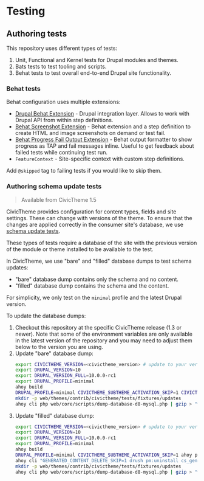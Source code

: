 # Testing

## Authoring tests

This repository uses different types of tests:
1. Unit, Functional and Kernel tests for Drupal modules and themes.
2. Bats tests to test tooling and scripts.
3. Behat tests to test overall end-to-end Drupal site functionality.

### Behat tests

Behat configuration uses multiple extensions:
- [Drupal Behat Extension](https://github.com/jhedstrom/drupalextension) - Drupal integration layer. Allows to work with Drupal API from within step definitions.
- [Behat Screenshot Extension](https://github.com/integratedexperts/behat-screenshot) - Behat extension and a step definition to create HTML and image screenshots on demand or test fail.
- [Behat Progress Fail Output Extension](https://github.com/integratedexperts/behat-format-progress-fail) - Behat output formatter to show progress as TAP and fail messages inline. Useful to get feedback about failed tests while continuing test run.
- `FeatureContext` - Site-specific context with custom step definitions.

Add `@skipped` tag to failing tests if you would like to skip them.

### Authoring schema update tests

> Available from CivicTheme 1.5

CivicTheme provides configuration for content types, fields and site settings.
These can change with versions of the theme. To ensure that the changes are
applied correctly in the consumer site's database, we use
[schema update tests](web/themes/contrib/civictheme/tests/src/Functional/Update).

These types of tests require a database of the site with the previous
version of the module or theme installed to be available to the test.

In CivicTheme, we use "bare" and "filled" database dumps to test schema updates:
- "bare" database dump contains only the schema and no content.
- "filled" database dump contains the schema and the content.

For simplicity, we only test on the `minimal` profile and the latest Drupal version.

To update the database dumps:

1. Checkout this repository at the specific CivicTheme release (1.3 or newer).
   Note that some of the environment variables are only available in the latest
   version of the repository and you may need to adjust them below to the version
   you are using.
2. Update "bare" database dump:
   ```bash
   export CIVICTHEME_VERSION=<civictheme_version> # update to your version
   export DRUPAL_VERSION=10
   export DRUPAL_VERSION_FULL=10.0.0-rc1
   export DRUPAL_PROFILE=minimal
   ahoy build
   DRUPAL_PROFILE=minimal CIVICTHEME_SUBTHEME_ACTIVATION_SKIP=1 CIVICTHEME_GENERATED_CONTENT_CREATE_SKIP=1 ahoy provision
   mkdir -p web/themes/contrib/civictheme/tests/fixtures/updates
   ahoy cli php web/core/scripts/dump-database-d8-mysql.php | gzip > "web/themes/contrib/civictheme/tests/fixtures/updates/drupal_${DRUPAL_VERSION_FULL}.${DRUPAL_PROFILE}.civictheme_${CIVICTHEME_VERSION}.bare.php.gz"
   ```
3. Update "filled" database dump:
   ```bash
   export CIVICTHEME_VERSION=<civictheme_version> # update to your version
   export DRUPAL_VERSION=10
   export DRUPAL_VERSION_FULL=10.0.0-rc1
   export DRUPAL_PROFILE=minimal
   ahoy build
   DRUPAL_PROFILE=minimal CIVICTHEME_SUBTHEME_ACTIVATION_SKIP=1 ahoy provision
   ahoy cli "GENERATED_CONTENT_DELETE_SKIP=1 drush pm:uninstall cs_generated_content generated_content -y"
   mkdir -p web/themes/contrib/civictheme/tests/fixtures/updates
   ahoy cli php web/core/scripts/dump-database-d8-mysql.php | gzip > "web/themes/contrib/civictheme/tests/fixtures/updates/drupal_${DRUPAL_VERSION_FULL}.${DRUPAL_PROFILE}.civictheme_${CIVICTHEME_VERSION}.filled.php.gz"
   ```
